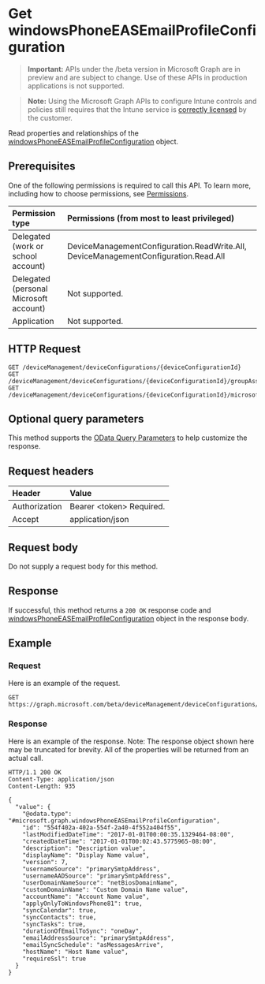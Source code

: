 ﻿# Get windowsPhoneEASEmailProfileConfiguration

> **Important:** APIs under the /beta version in Microsoft Graph are in preview and are subject to change. Use of these APIs in production applications is not supported.

> **Note:** Using the Microsoft Graph APIs to configure Intune controls and policies still requires that the Intune service is [correctly licensed](https://go.microsoft.com/fwlink/?linkid=839381) by the customer.

Read properties and relationships of the [windowsPhoneEASEmailProfileConfiguration](../resources/intune_deviceconfig_windowsphoneeasemailprofileconfiguration.md) object.
## Prerequisites
One of the following permissions is required to call this API. To learn more, including how to choose permissions, see [Permissions](../concepts/permissions_reference.md).

|Permission type|Permissions (from most to least privileged)|
|:---|:---|
|Delegated (work or school account)|DeviceManagementConfiguration.ReadWrite.All, DeviceManagementConfiguration.Read.All|
|Delegated (personal Microsoft account)|Not supported.|
|Application|Not supported.|

## HTTP Request
<!-- {
  "blockType": "ignored"
}
-->
``` http
GET /deviceManagement/deviceConfigurations/{deviceConfigurationId}
GET /deviceManagement/deviceConfigurations/{deviceConfigurationId}/groupAssignments/{deviceConfigurationGroupAssignmentId}/deviceConfiguration
GET /deviceManagement/deviceConfigurations/{deviceConfigurationId}/microsoft.graph.windowsDomainJoinConfiguration/networkAccessConfigurations/{deviceConfigurationId}
```

## Optional query parameters
This method supports the [OData Query Parameters](https://developer.microsoft.com/en-us/graph/docs/overview/query_parameters) to help customize the response.
## Request headers
|Header|Value|
|:---|:---|
|Authorization|Bearer &lt;token&gt; Required.|
|Accept|application/json|

## Request body
Do not supply a request body for this method.

## Response
If successful, this method returns a `200 OK` response code and [windowsPhoneEASEmailProfileConfiguration](../resources/intune_deviceconfig_windowsphoneeasemailprofileconfiguration.md) object in the response body.

## Example
### Request
Here is an example of the request.
``` http
GET https://graph.microsoft.com/beta/deviceManagement/deviceConfigurations/{deviceConfigurationId}
```

### Response
Here is an example of the response. Note: The response object shown here may be truncated for brevity. All of the properties will be returned from an actual call.
``` http
HTTP/1.1 200 OK
Content-Type: application/json
Content-Length: 935

{
  "value": {
    "@odata.type": "#microsoft.graph.windowsPhoneEASEmailProfileConfiguration",
    "id": "554f402a-402a-554f-2a40-4f552a404f55",
    "lastModifiedDateTime": "2017-01-01T00:00:35.1329464-08:00",
    "createdDateTime": "2017-01-01T00:02:43.5775965-08:00",
    "description": "Description value",
    "displayName": "Display Name value",
    "version": 7,
    "usernameSource": "primarySmtpAddress",
    "usernameAADSource": "primarySmtpAddress",
    "userDomainNameSource": "netBiosDomainName",
    "customDomainName": "Custom Domain Name value",
    "accountName": "Account Name value",
    "applyOnlyToWindowsPhone81": true,
    "syncCalendar": true,
    "syncContacts": true,
    "syncTasks": true,
    "durationOfEmailToSync": "oneDay",
    "emailAddressSource": "primarySmtpAddress",
    "emailSyncSchedule": "asMessagesArrive",
    "hostName": "Host Name value",
    "requireSsl": true
  }
}
```




